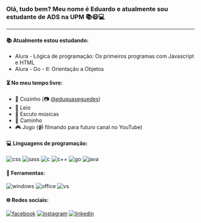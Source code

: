 ### Olá, tudo bem? Meu nome é Eduardo e atualmente sou estudante de ADS na UPM :books::satisfied::computer:

<hr/>

#### :books: Atualmente estou estudando:

- Alura - Lógica de programação: Os primeiros programas com Javascript e HTML
- Alura - Go - II: Orientação a Objetos

#### :hourglass_flowing_sand: No meu tempo livre:

- :spaghetti: Cozinho &#40;:camera: [@eduquaseguedes](https://www.instagram.com/eduquaseguedes)&#41;
- :book: Leio
- :musical_score: Escuto músicas
- :running: Caminho
- :video_game: Jogo &#40;:video_camera: filmando para futuro canal no YouTube&#41;

#### :computer: Linguagens de programação:

![css](https://img.shields.io/badge/CSS3-1572B6?style=for-the-badge&logo=css3&logoColor=white)
![sass](https://img.shields.io/badge/Sass-CC6699?style=for-the-badge&logo=sass&logoColor=white)
![c](https://img.shields.io/badge/C-00599C?style=for-the-badge&logo=c&logoColor=white)
![c++](https://img.shields.io/badge/C%2B%2B-00599C?style=for-the-badge&logo=c%2B%2B&logoColor=white)
![go](https://img.shields.io/badge/go-00add8?style=for-the-badge&logo=go&logoColor=white)
![java](https://img.shields.io/badge/Java-ED8B00?style=for-the-badge&logo=java&logoColor=white)

#### :wrench: Ferramentas:

![windows](https://img.shields.io/badge/Windows-0078D6?style=for-the-badge&logo=windows&logoColor=white)
![office](https://img.shields.io/badge/Microsoft_Office-D83B01?style=for-the-badge&logo=microsoft-office&logoColor=white)
![vs](https://img.shields.io/badge/Visual_Studio_Code-0078D4?style=for-the-badge&logo=visual%20studio%20code&logoColor=white)

#### :globe_with_meridians: Redes sociais:

[![facebook](https://img.shields.io/badge/Facebook-1877F2?style=for-the-badge&logo=facebook&logoColor=white)](https://www.facebook.com/ecorreaoficial/)
[![instagram](https://img.shields.io/badge/Instagram-E4405F?style=for-the-badge&logo=instagram&logoColor=white)](https://www.instagram.com/__eduardocorrea/)
[![linkedin](https://img.shields.io/badge/LinkedIn-0077B5?style=for-the-badge&logo=linkedin&logoColor=white)](https://www.linkedin.com/in/correaed/)

<!--
**CorreaEd/correaed** is a ✨ _special_ ✨ repository because its `README.md` (this file) appears on your GitHub profile.

Here are some ideas to get you started:

- 🔭 I’m currently working on ...
- 🌱 I’m currently learning ...
- 👯 I’m looking to collaborate on ...
- 🤔 I’m looking for help with ...
- 💬 Ask me about ...
- 📫 How to reach me: ...
- 😄 Pronouns: ...
- ⚡ Fun fact: ...
-->
